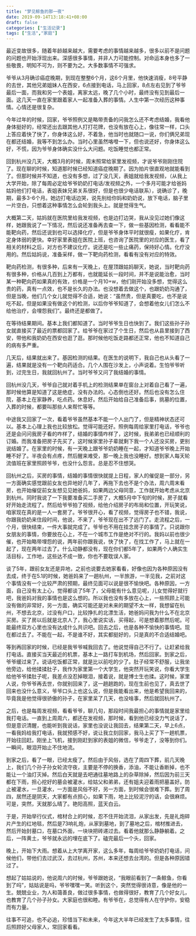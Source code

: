 ```yaml
---
title: "梦见鲸鱼的那一夜"
date: 2019-09-14T13:18:41+08:00
draft: false
categories: ["生活记录"]
tags: ["生活","家庭"]
---
```



最近变故很多，随着年龄越来越大，需要考虑的事情越来越多，很多以前不是问题的问题也开始浮现出来。深感很多事情，并非人力可能控制。对命运本身也多了一些敬畏，明知不可为，则不要为之。大多数事情不可强求。

爷爷从3月确诊癌症晚期，到现在整整6个月，这6个月里，他快速消瘦，8号平静的去世，其他兄弟姐妹人在西安，6点接到电话，马上回家，8点左右见到了爷爷最后一面，而我和另一个表姐，离家太远，晚了几个小时，最终没有见到最后一面。这几天一直在家里跟着家人一起准备入葬的事情。人生中第一次经历这种事情。心情还是很复杂。

今年过年的时候，回家，爷爷照例又是略带责备的问我怎么还不考虑结婚，我看他身体挺好的，经常还出去跟其他人打打花牌，也没有放在心上，像往常一样，口头上答应着快了快了，你身体这么好，不着急，他当时也就随口一说，你们俩兄弟现在都还结婚，我等不到怎么办。当时心里虽然咯噔一下，但也说还好，你身体这么好，不慌，因为爷爷身体确实没什么大问题。吃饭睡觉也都正常。

回到杭州没几天，大概3月的时候，周末照常给家里发视频，才说爷爷刚刚住院了。现在聊的时候，知道那时候已经知道癌症晚期了。因为拍片很直观地就能看到了。但那时候并不知道，也没有多想，过了没几天，表姐就给我发视频，（从我上大学开始，除了每周必定给爷爷奶奶打电话/发视频之外，一个多月可能才给爸妈姑妈他们打电话，表姐表妹兄弟关系很好，但是也很少电话联系），说确诊了，晚期，最多3-6个月。她边打电话边哭，说先别给你妈和奶奶说，放下电话，脑子里一片空白，只想着这种事情怎么会轮到我头上。就是觉得生气。

大概第二天，姑妈就在医院里给我发视频，也是边打边哭，我从没见过她们像这样，她跟我说了一下情况，然后说还准备再去查一下，做一些基因检测，看看能不能靶向药，然后还说到也可以选择化疗，但是爷爷身体平时就很瘦，如果化疗，肯定身体弱的更快。幸好家里表姐在医院上班，也咨询了医院里的对应的医生，看了相关的材料之后，对方也不建议化疗。说还是吃一些止痛药，保持好心情。化疗没用的。然后姑妈说，准备采样，做一下靶向药检测，看看有没有对应的特效。

靶向药检测，有很多种，后来有一天晚上，在屋顶跟姑妈聊天，她说，当时靶向药有很多种，价格从几百到上万都有，也就能延长一段时间，并不是说能治愈，当时某一种靶向药如果真的有效，价格是一个月10+w，他们刚开始没多想，觉得这么贵的药，真有一点效，也不是长久的办法。也没想着去做这个，也跟奶奶沟通了，但是当晚，他们几个女儿就觉得不合适，她说：“虽然贵，但是真要吃，也不是说吃不起，但是如果没有做这个的检测，以后你爷爷知道了，会想着他女儿们怎么不给他治疗，会埋怨我们”。最终还是都做了。

在等待结果期间。基本上我们都知道了。当时爷爷生日也快到了。我们这些孙子孙女就直接买了最近的票都回家了。给爷爷在家过了个生日，然后也从县里接到了西安，带他和我奶奶在西安也逛了逛。那时候他吃饭走路都还正常，他也不知道自己的病有多严重。

几天后，结果就出来了。基因检测的结果。在医生的说明下，我自己也从头看了一遍，结果就是没有一个靶向药适合。几个人围在沙发上，小声说着。生怕爷爷听到，过完生日，我就回杭州了。当时爷爷又问了我结婚的事情。

回杭州没几天，爷爷自己就对着手机上的检测结果单在窗台上对着自己看了一遍，那时候他算是知道了这是绝症，没有办法的。心态倒也还好。然后也没有怎么住院，基本上在家静养，吃点药。休息好。然后开始给自己准备后事，挑墓的位置，入葬的时候，都要叫那些人来帮忙等等。

中途我又回家了一次，看着爷爷虽然基本不能一个人出门了，但是精神状态还可以。基本上心理上我也比较放松。觉得可能还好。照例每周给家里打电话，爷爷也还是会问问我房子看的咋样了，结婚的事情咋样了，这时候，我弟弟也已经顺利的订婚。而我准备把房子先买了，这时候家里孙子辈就剩下我一个人还没买房，更别说结婚了。在家里的时候，有一天晚上跟爷爷奶奶睡在一起，才知道爷爷晚上开始睡不好了。半夜会有点疼，然后醒来难受，那一晚上我也没睡好。想到家人每天轮流值班在家里照顾爷爷，也没什么怨言。总是忍不住想哭。

回杭州之后，买房的事情，结婚的事情很快就提上日程，家人的催促是一部分，另一方面确实感觉跟前女友也异地好几年了，再拖下去也不是个办法，周六周末看房，也开始催促前女友想见见她爸妈，如果两边父母同意，工作就开始考虑从北京到杭州。同时我说了一下我要准备买二手房了，大概5月中下旬的时候，房子就看好开始走流程了。然后给爷爷拍了视频，给他介绍房子的布局和位置，开玩笑说，咱家现在真的是一人一套房了。爷爷很开心，看了视频，觉得房子也不错，我说，你跟我奶奶来住段时间，他说，不来了，爷爷现在出不了远门了。走流程之后，一个月，很快结束，一件大事就完成了。爷爷也不用在挂念房子的事情了。只说跟你女朋友的事情，你要放在心上，不在一个城市工作是绝对不行的。我妈以前也很少催，也开始略带埋怨的说，两年前你跟我说，快了快了，在找工作了，马上就在一起了，现在两年过去了。什么动静都没有，现在你们都5年了，如果两个人确实生活目标，工作地，这些达不成一致，你也不要耽误人家。

谈了5年，跟前女友还是异地，之前也说要去她家看看，好像也因为各种原因没有去成，终于在5.1的时候，她爸妈来了一趟杭州，一半旅游，一半见我，之前对这个事情没有一个比较严肃的预期，最终见面可以说是很不愉快吧。各种原因，一方面，自己没有太上心，觉得都谈了5年了，父母能有什么意见呢，儿女觉得好就行吧，我爸妈对我的事情也是这么想的。所以我也没有多放在心上，一些照顾上可能没有做的非常好，另一方面，确实可能还是对未来的期望不太一样，我想留在杭州，不想去北京，过没有户口，比较挣扎的北漂生活，她爸妈问我为什么不在北京买房。买了房以后就是北京人了，我心里说实话，买得起，可是想着那然后呢。可能最终双方心里也没有达成什么共识吧。回去之后，也是各种不愉快的事情吧。现在都过去了。不能在一起，不是谁不好，其实都挺好的，只是真的不合适结婚吧。

等到再回家的时候，已经是我爷爷喊我回去了。他说觉得自己不行了。让赶紧给我打电话。直接买当天最近的机票，基本上一路打车到机场，然后回家。到家之后，爷爷缓过来了。说话吃饭都正常，就是比以前吃的少了。肚子经常不舒服，让我坐他旁边，给他揉揉肚子，我作为家里第一个大学生，他突然开玩笑说，你看大学生给他爷爷揉肚子呢，我差点没忍掉眼泪，接着说，就是博士生也揉。这时候，家里人说，你爷爷再去世，你就别回来了，这一趟趟跑的，现在生前也见了，真去世了回来也没什么意义，爷爷口头上也这么说，但是我能看出来，他是希望我回来的，毕竟我是他觉得很骄傲的孙子，在家里呆了几天，也没啥事，然后就回杭州了。


之后，也是每周发视频，看看爷爷，聊几句，那段时间我最担心的事情就是家里给我打电话。一直到上周周六，都还在发视频，那时候，看到他已经没力气说话了，但是意识清醒，也能听到我说话，家里也没说让我回去，结果第二天，早上6点，一看我妈给我打电话，我就预感不好，说让我立刻回家，我马上买了下一趟机票，开始往回赶。刚坐上飞机，接到刚赶到家的表姐的微信，爷爷走了，没等到你们。一瞬间，眼泪开始止不住地流。


到家之后，看了一眼，已经太瘦了。然后由于风俗，选在了周四下葬，前几天晚上，我们几个孙子孙女轮流守夜，主要是不停的换香，添油，不能让香断掉，也不能让一个油灯灭掉。然后白天就是去吧通往墓地路上的杂草除掉，然后因为前三天都在下雨，担心挖好的墓会被灌水，给姑父和弟弟，还有姐夫迎着雨把墓盖好。防止被灌水，一旦灌水，一方面是风俗不好，另一方面，到时候会很难下葬。到了周四，居然还是阴天，大家都有点担心，如果下雨，地上比较泥泞的话，会很麻烦。可是，突然，天就那么晴了。艳阳高照，蓝天白云。


于是，开始举行仪式，棺材合上的时候，忍不住开始流泪，从家出发，先是礼炮碎片产生的红地毯，然后是73响礼炮，从家到墓地，到了墓地之后，棺材推进去，然后开始封墓口，在墓口外面，一块块把砖递过去。看着他就那么静静躺着。之后，一阵黄土，爷爷就永远的埋在底下了。磕完最后一个头，回家。

晚上，开始下大雨。想着从上大学离开家，这么多年，每周给爷爷奶奶打电话，问候他们，带他们去过武汉，去过杭州，苏州，本来还想去台湾的。但是各种原因错过了。


想起了姑姑说的，他说周六的时候，爷爷跟她说，“我眼前看到了一条鲸鱼，你看到了吗”，姑姑说是吗，爷爷嘿嘿一笑。听到这个，突然觉得很诗意，像是他的一生。兢兢业业，为人和蔼善良，做过很多事情，也做得很好，教育了几个好女儿，也教育了几个孙子孙女。大家庭也很和睦。有爷爷在，总觉得有人在守护你，安稳而有力量。

往事不可追，也不必追，珍惜当下和未来，今年这大半年已经发生了太多事情，往后照顾好父母家人，常回家看看。

















